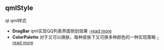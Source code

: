 ## qmlStyle
qt qml样式

 - **DragBar** qml实现QQ列表界面侧划效果 [-read more](http://o3or.com/archives/276/ "传送门开启")
 - **ColorPalette** 对于又可以换肤，每种皮肤下又可换多种颜色的一种实现策略 [-read more](#)
